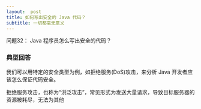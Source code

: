 ```yaml
---
layout:  post
title: 如何写出安全的 Java 代码？
subtitle: 一切都毫无意义
---
```

问题32： Java 程序员怎么写出安全的代码？

### 典型回答
我们可以用特定的安全类型为例，如拒绝服务(DoS)攻击，来分析 Java 开发者应该怎么保证代码安全。

拒绝服务攻击，也称为“洪泛攻击”，常见形式为发送大量请求，导致目标服务器的资源被耗尽，无法为其他